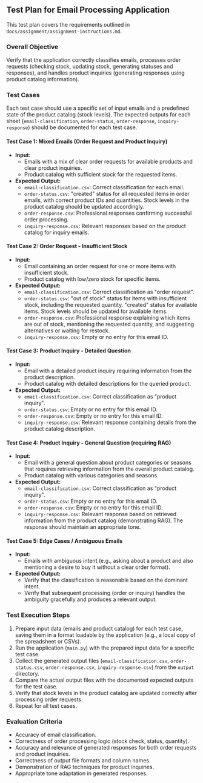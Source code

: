 ## Test Plan for Email Processing Application

This test plan covers the requirements outlined in `docs/assignment/assignment-instructions.md`.

### Overall Objective

Verify that the application correctly classifies emails, processes order requests (checking stock, updating stock, generating statuses and responses), and handles product inquiries (generating responses using product catalog information).

### Test Cases

Each test case should use a specific set of input emails and a predefined state of the product catalog (stock levels). The expected outputs for each sheet (`email-classification`, `order-status`, `order-response`, `inquiry-response`) should be documented for each test case.

#### Test Case 1: Mixed Emails (Order Request and Product Inquiry)

*   **Input:**
    *   Emails with a mix of clear order requests for available products and clear product inquiries.
    *   Product catalog with sufficient stock for the requested items.
*   **Expected Output:**
    *   `email-classification.csv`: Correct classification for each email.
    *   `order-status.csv`: "created" status for all requested items in order emails, with correct product IDs and quantities. Stock levels in the product catalog should be updated accordingly.
    *   `order-response.csv`: Professional responses confirming successful order processing.
    *   `inquiry-response.csv`: Relevant responses based on the product catalog for inquiry emails.

#### Test Case 2: Order Request - Insufficient Stock

*   **Input:**
    *   Email containing an order request for one or more items with insufficient stock.
    *   Product catalog with low/zero stock for specific items.
*   **Expected Output:**
    *   `email-classification.csv`: Correct classification as "order request".
    *   `order-status.csv`: "out of stock" status for items with insufficient stock, including the requested quantity. "created" status for available items. Stock levels should be updated for available items.
    *   `order-response.csv`: Professional response explaining which items are out of stock, mentioning the requested quantity, and suggesting alternatives or waiting for restock.
    *   `inquiry-response.csv`: Empty or no entry for this email ID.

#### Test Case 3: Product Inquiry - Detailed Question

*   **Input:**
    *   Email with a detailed product inquiry requiring information from the product description.
    *   Product catalog with detailed descriptions for the queried product.
*   **Expected Output:**
    *   `email-classification.csv`: Correct classification as "product inquiry".
    *   `order-status.csv`: Empty or no entry for this email ID.
    *   `order-response.csv`: Empty or no entry for this email ID.
    *   `inquiry-response.csv`: Relevant response containing details from the product catalog description.

#### Test Case 4: Product Inquiry - General Question (requiring RAG)

*   **Input:**
    *   Email with a general question about product categories or seasons that requires retrieving information from the overall product catalog.
    *   Product catalog with various categories and seasons.
*   **Expected Output:**
    *   `email-classification.csv`: Correct classification as "product inquiry".
    *   `order-status.csv`: Empty or no entry for this email ID.
    *   `order-response.csv`: Empty or no entry for this email ID.
    *   `inquiry-response.csv`: Relevant response based on retrieved information from the product catalog (demonstrating RAG). The response should maintain an appropriate tone.

#### Test Case 5: Edge Cases / Ambiguous Emails

*   **Input:**
    *   Emails with ambiguous intent (e.g., asking about a product and also mentioning a desire to buy it without a clear order format).
*   **Expected Output:**
    *   Verify that the classification is reasonable based on the dominant intent.
    *   Verify that subsequent processing (order or inquiry) handles the ambiguity gracefully and produces a relevant output.

### Test Execution Steps

1.  Prepare input data (emails and product catalog) for each test case, saving them in a format loadable by the application (e.g., a local copy of the spreadsheet or CSVs).
2.  Run the application (`main.py`) with the prepared input data for a specific test case.
3.  Collect the generated output files (`email-classification.csv`, `order-status.csv`, `order-response.csv`, `inquiry-response.csv`) from the `output` directory.
4.  Compare the actual output files with the documented expected outputs for the test case.
5.  Verify that stock levels in the product catalog are updated correctly after processing order requests.
6.  Repeat for all test cases.

### Evaluation Criteria

*   Accuracy of email classification.
*   Correctness of order processing logic (stock check, status, quantity).
*   Accuracy and relevance of generated responses for both order requests and product inquiries.
*   Correctness of output file formats and column names.
*   Demonstration of RAG techniques for product inquiries.
*   Appropriate tone adaptation in generated responses. 